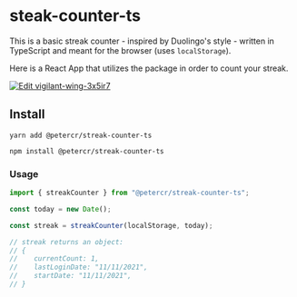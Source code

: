 # steak-counter-ts

This is a basic streak counter - inspired by Duolingo's style - written in TypeScript and meant for the browser (uses `localStorage`).

Here is a React App that utilizes the package in order to count your streak.

[![Edit vigilant-wing-3x5ir7](https://codesandbox.io/static/img/play-codesandbox.svg)](https://codesandbox.io/s/vigilant-wing-3x5ir7?fontsize=14&hidenavigation=1&theme=dark)

## Install

```shell
yarn add @petercr/streak-counter-ts
```

```shell
npm install @petercr/streak-counter-ts
```

### Usage

```typescript
import { streakCounter } from "@petercr/streak-counter-ts";

const today = new Date();

const streak = streakCounter(localStorage, today);

// streak returns an object:
// {
//    currentCount: 1,
//    lastLoginDate: "11/11/2021",
//    startDate: "11/11/2021",
// }
```
